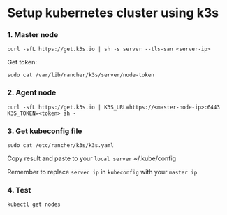 # Setup kubernetes cluster using k3s
### 1. Master node
```
curl -sfL https://get.k3s.io | sh -s server --tls-san <server-ip>
```
Get token:
```
sudo cat /var/lib/rancher/k3s/server/node-token
```
### 2. Agent node
```
curl -sfL https://get.k3s.io | K3S_URL=https://<master-node-ip>:6443 K3S_TOKEN=<token> sh -
```
### 3. Get kubeconfig file
```
sudo cat /etc/rancher/k3s/k3s.yaml
```
Copy result and paste to your `local server` ~/.kube/config

Remember to replace `server ip` in `kubeconfig` with your `master ip`

### 4. Test
```
kubectl get nodes
```

